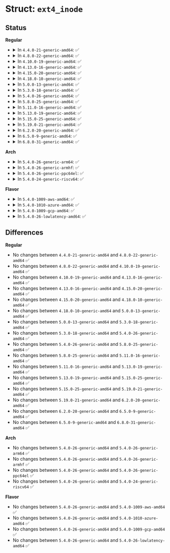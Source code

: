 # Struct: <code>ext4_inode</code>

## Status
<b>Regular</b>
<ul>
<li>
<details>
<summary>In <code>4.4.0-21-generic-amd64</code>: ✅</summary>

```c
struct ext4_inode {
    __le16 i_mode;
    __le16 i_uid;
    __le32 i_size_lo;
    __le32 i_atime;
    __le32 i_ctime;
    __le32 i_mtime;
    __le32 i_dtime;
    __le16 i_gid;
    __le16 i_links_count;
    __le32 i_blocks_lo;
    __le32 i_flags;
    union (anon) osd1;
    __le32[15] i_block;
    __le32 i_generation;
    __le32 i_file_acl_lo;
    __le32 i_size_high;
    __le32 i_obso_faddr;
    union (anon) osd2;
    __le16 i_extra_isize;
    __le16 i_checksum_hi;
    __le32 i_ctime_extra;
    __le32 i_mtime_extra;
    __le32 i_atime_extra;
    __le32 i_crtime;
    __le32 i_crtime_extra;
    __le32 i_version_hi;
    __le32 i_projid;
}
```
</details>
</li>
<li>
<details>
<summary>In <code>4.8.0-22-generic-amd64</code>: ✅</summary>

```c
struct ext4_inode {
    __le16 i_mode;
    __le16 i_uid;
    __le32 i_size_lo;
    __le32 i_atime;
    __le32 i_ctime;
    __le32 i_mtime;
    __le32 i_dtime;
    __le16 i_gid;
    __le16 i_links_count;
    __le32 i_blocks_lo;
    __le32 i_flags;
    union (anon) osd1;
    __le32[15] i_block;
    __le32 i_generation;
    __le32 i_file_acl_lo;
    __le32 i_size_high;
    __le32 i_obso_faddr;
    union (anon) osd2;
    __le16 i_extra_isize;
    __le16 i_checksum_hi;
    __le32 i_ctime_extra;
    __le32 i_mtime_extra;
    __le32 i_atime_extra;
    __le32 i_crtime;
    __le32 i_crtime_extra;
    __le32 i_version_hi;
    __le32 i_projid;
}
```
</details>
</li>
<li>
<details>
<summary>In <code>4.10.0-19-generic-amd64</code>: ✅</summary>

```c
struct ext4_inode {
    __le16 i_mode;
    __le16 i_uid;
    __le32 i_size_lo;
    __le32 i_atime;
    __le32 i_ctime;
    __le32 i_mtime;
    __le32 i_dtime;
    __le16 i_gid;
    __le16 i_links_count;
    __le32 i_blocks_lo;
    __le32 i_flags;
    union (anon) osd1;
    __le32[15] i_block;
    __le32 i_generation;
    __le32 i_file_acl_lo;
    __le32 i_size_high;
    __le32 i_obso_faddr;
    union (anon) osd2;
    __le16 i_extra_isize;
    __le16 i_checksum_hi;
    __le32 i_ctime_extra;
    __le32 i_mtime_extra;
    __le32 i_atime_extra;
    __le32 i_crtime;
    __le32 i_crtime_extra;
    __le32 i_version_hi;
    __le32 i_projid;
}
```
</details>
</li>
<li>
<details>
<summary>In <code>4.13.0-16-generic-amd64</code>: ✅</summary>

```c
struct ext4_inode {
    __le16 i_mode;
    __le16 i_uid;
    __le32 i_size_lo;
    __le32 i_atime;
    __le32 i_ctime;
    __le32 i_mtime;
    __le32 i_dtime;
    __le16 i_gid;
    __le16 i_links_count;
    __le32 i_blocks_lo;
    __le32 i_flags;
    union (anon) osd1;
    __le32[15] i_block;
    __le32 i_generation;
    __le32 i_file_acl_lo;
    __le32 i_size_high;
    __le32 i_obso_faddr;
    union (anon) osd2;
    __le16 i_extra_isize;
    __le16 i_checksum_hi;
    __le32 i_ctime_extra;
    __le32 i_mtime_extra;
    __le32 i_atime_extra;
    __le32 i_crtime;
    __le32 i_crtime_extra;
    __le32 i_version_hi;
    __le32 i_projid;
}
```
</details>
</li>
<li>
<details>
<summary>In <code>4.15.0-20-generic-amd64</code>: ✅</summary>

```c
struct ext4_inode {
    __le16 i_mode;
    __le16 i_uid;
    __le32 i_size_lo;
    __le32 i_atime;
    __le32 i_ctime;
    __le32 i_mtime;
    __le32 i_dtime;
    __le16 i_gid;
    __le16 i_links_count;
    __le32 i_blocks_lo;
    __le32 i_flags;
    union (anon) osd1;
    __le32[15] i_block;
    __le32 i_generation;
    __le32 i_file_acl_lo;
    __le32 i_size_high;
    __le32 i_obso_faddr;
    union (anon) osd2;
    __le16 i_extra_isize;
    __le16 i_checksum_hi;
    __le32 i_ctime_extra;
    __le32 i_mtime_extra;
    __le32 i_atime_extra;
    __le32 i_crtime;
    __le32 i_crtime_extra;
    __le32 i_version_hi;
    __le32 i_projid;
}
```
</details>
</li>
<li>
<details>
<summary>In <code>4.18.0-10-generic-amd64</code>: ✅</summary>

```c
struct ext4_inode {
    __le16 i_mode;
    __le16 i_uid;
    __le32 i_size_lo;
    __le32 i_atime;
    __le32 i_ctime;
    __le32 i_mtime;
    __le32 i_dtime;
    __le16 i_gid;
    __le16 i_links_count;
    __le32 i_blocks_lo;
    __le32 i_flags;
    union (anon) osd1;
    __le32[15] i_block;
    __le32 i_generation;
    __le32 i_file_acl_lo;
    __le32 i_size_high;
    __le32 i_obso_faddr;
    union (anon) osd2;
    __le16 i_extra_isize;
    __le16 i_checksum_hi;
    __le32 i_ctime_extra;
    __le32 i_mtime_extra;
    __le32 i_atime_extra;
    __le32 i_crtime;
    __le32 i_crtime_extra;
    __le32 i_version_hi;
    __le32 i_projid;
}
```
</details>
</li>
<li>
<details>
<summary>In <code>5.0.0-13-generic-amd64</code>: ✅</summary>

```c
struct ext4_inode {
    __le16 i_mode;
    __le16 i_uid;
    __le32 i_size_lo;
    __le32 i_atime;
    __le32 i_ctime;
    __le32 i_mtime;
    __le32 i_dtime;
    __le16 i_gid;
    __le16 i_links_count;
    __le32 i_blocks_lo;
    __le32 i_flags;
    union (anon) osd1;
    __le32[15] i_block;
    __le32 i_generation;
    __le32 i_file_acl_lo;
    __le32 i_size_high;
    __le32 i_obso_faddr;
    union (anon) osd2;
    __le16 i_extra_isize;
    __le16 i_checksum_hi;
    __le32 i_ctime_extra;
    __le32 i_mtime_extra;
    __le32 i_atime_extra;
    __le32 i_crtime;
    __le32 i_crtime_extra;
    __le32 i_version_hi;
    __le32 i_projid;
}
```
</details>
</li>
<li>
<details>
<summary>In <code>5.3.0-18-generic-amd64</code>: ✅</summary>

```c
struct ext4_inode {
    __le16 i_mode;
    __le16 i_uid;
    __le32 i_size_lo;
    __le32 i_atime;
    __le32 i_ctime;
    __le32 i_mtime;
    __le32 i_dtime;
    __le16 i_gid;
    __le16 i_links_count;
    __le32 i_blocks_lo;
    __le32 i_flags;
    union (anon) osd1;
    __le32[15] i_block;
    __le32 i_generation;
    __le32 i_file_acl_lo;
    __le32 i_size_high;
    __le32 i_obso_faddr;
    union (anon) osd2;
    __le16 i_extra_isize;
    __le16 i_checksum_hi;
    __le32 i_ctime_extra;
    __le32 i_mtime_extra;
    __le32 i_atime_extra;
    __le32 i_crtime;
    __le32 i_crtime_extra;
    __le32 i_version_hi;
    __le32 i_projid;
}
```
</details>
</li>
<li>
<details>
<summary>In <code>5.4.0-26-generic-amd64</code>: ✅</summary>

```c
struct ext4_inode {
    __le16 i_mode;
    __le16 i_uid;
    __le32 i_size_lo;
    __le32 i_atime;
    __le32 i_ctime;
    __le32 i_mtime;
    __le32 i_dtime;
    __le16 i_gid;
    __le16 i_links_count;
    __le32 i_blocks_lo;
    __le32 i_flags;
    union (anon) osd1;
    __le32[15] i_block;
    __le32 i_generation;
    __le32 i_file_acl_lo;
    __le32 i_size_high;
    __le32 i_obso_faddr;
    union (anon) osd2;
    __le16 i_extra_isize;
    __le16 i_checksum_hi;
    __le32 i_ctime_extra;
    __le32 i_mtime_extra;
    __le32 i_atime_extra;
    __le32 i_crtime;
    __le32 i_crtime_extra;
    __le32 i_version_hi;
    __le32 i_projid;
}
```
</details>
</li>
<li>
<details>
<summary>In <code>5.8.0-25-generic-amd64</code>: ✅</summary>

```c
struct ext4_inode {
    __le16 i_mode;
    __le16 i_uid;
    __le32 i_size_lo;
    __le32 i_atime;
    __le32 i_ctime;
    __le32 i_mtime;
    __le32 i_dtime;
    __le16 i_gid;
    __le16 i_links_count;
    __le32 i_blocks_lo;
    __le32 i_flags;
    union (anon) osd1;
    __le32[15] i_block;
    __le32 i_generation;
    __le32 i_file_acl_lo;
    __le32 i_size_high;
    __le32 i_obso_faddr;
    union (anon) osd2;
    __le16 i_extra_isize;
    __le16 i_checksum_hi;
    __le32 i_ctime_extra;
    __le32 i_mtime_extra;
    __le32 i_atime_extra;
    __le32 i_crtime;
    __le32 i_crtime_extra;
    __le32 i_version_hi;
    __le32 i_projid;
}
```
</details>
</li>
<li>
<details>
<summary>In <code>5.11.0-16-generic-amd64</code>: ✅</summary>

```c
struct ext4_inode {
    __le16 i_mode;
    __le16 i_uid;
    __le32 i_size_lo;
    __le32 i_atime;
    __le32 i_ctime;
    __le32 i_mtime;
    __le32 i_dtime;
    __le16 i_gid;
    __le16 i_links_count;
    __le32 i_blocks_lo;
    __le32 i_flags;
    union (anon) osd1;
    __le32[15] i_block;
    __le32 i_generation;
    __le32 i_file_acl_lo;
    __le32 i_size_high;
    __le32 i_obso_faddr;
    union (anon) osd2;
    __le16 i_extra_isize;
    __le16 i_checksum_hi;
    __le32 i_ctime_extra;
    __le32 i_mtime_extra;
    __le32 i_atime_extra;
    __le32 i_crtime;
    __le32 i_crtime_extra;
    __le32 i_version_hi;
    __le32 i_projid;
}
```
</details>
</li>
<li>
<details>
<summary>In <code>5.13.0-19-generic-amd64</code>: ✅</summary>

```c
struct ext4_inode {
    __le16 i_mode;
    __le16 i_uid;
    __le32 i_size_lo;
    __le32 i_atime;
    __le32 i_ctime;
    __le32 i_mtime;
    __le32 i_dtime;
    __le16 i_gid;
    __le16 i_links_count;
    __le32 i_blocks_lo;
    __le32 i_flags;
    union (anon) osd1;
    __le32[15] i_block;
    __le32 i_generation;
    __le32 i_file_acl_lo;
    __le32 i_size_high;
    __le32 i_obso_faddr;
    union (anon) osd2;
    __le16 i_extra_isize;
    __le16 i_checksum_hi;
    __le32 i_ctime_extra;
    __le32 i_mtime_extra;
    __le32 i_atime_extra;
    __le32 i_crtime;
    __le32 i_crtime_extra;
    __le32 i_version_hi;
    __le32 i_projid;
}
```
</details>
</li>
<li>
<details>
<summary>In <code>5.15.0-25-generic-amd64</code>: ✅</summary>

```c
struct ext4_inode {
    __le16 i_mode;
    __le16 i_uid;
    __le32 i_size_lo;
    __le32 i_atime;
    __le32 i_ctime;
    __le32 i_mtime;
    __le32 i_dtime;
    __le16 i_gid;
    __le16 i_links_count;
    __le32 i_blocks_lo;
    __le32 i_flags;
    union (anon) osd1;
    __le32[15] i_block;
    __le32 i_generation;
    __le32 i_file_acl_lo;
    __le32 i_size_high;
    __le32 i_obso_faddr;
    union (anon) osd2;
    __le16 i_extra_isize;
    __le16 i_checksum_hi;
    __le32 i_ctime_extra;
    __le32 i_mtime_extra;
    __le32 i_atime_extra;
    __le32 i_crtime;
    __le32 i_crtime_extra;
    __le32 i_version_hi;
    __le32 i_projid;
}
```
</details>
</li>
<li>
<details>
<summary>In <code>5.19.0-21-generic-amd64</code>: ✅</summary>

```c
struct ext4_inode {
    __le16 i_mode;
    __le16 i_uid;
    __le32 i_size_lo;
    __le32 i_atime;
    __le32 i_ctime;
    __le32 i_mtime;
    __le32 i_dtime;
    __le16 i_gid;
    __le16 i_links_count;
    __le32 i_blocks_lo;
    __le32 i_flags;
    union (anon) osd1;
    __le32[15] i_block;
    __le32 i_generation;
    __le32 i_file_acl_lo;
    __le32 i_size_high;
    __le32 i_obso_faddr;
    union (anon) osd2;
    __le16 i_extra_isize;
    __le16 i_checksum_hi;
    __le32 i_ctime_extra;
    __le32 i_mtime_extra;
    __le32 i_atime_extra;
    __le32 i_crtime;
    __le32 i_crtime_extra;
    __le32 i_version_hi;
    __le32 i_projid;
}
```
</details>
</li>
<li>
<details>
<summary>In <code>6.2.0-20-generic-amd64</code>: ✅</summary>

```c
struct ext4_inode {
    __le16 i_mode;
    __le16 i_uid;
    __le32 i_size_lo;
    __le32 i_atime;
    __le32 i_ctime;
    __le32 i_mtime;
    __le32 i_dtime;
    __le16 i_gid;
    __le16 i_links_count;
    __le32 i_blocks_lo;
    __le32 i_flags;
    union (anon) osd1;
    __le32[15] i_block;
    __le32 i_generation;
    __le32 i_file_acl_lo;
    __le32 i_size_high;
    __le32 i_obso_faddr;
    union (anon) osd2;
    __le16 i_extra_isize;
    __le16 i_checksum_hi;
    __le32 i_ctime_extra;
    __le32 i_mtime_extra;
    __le32 i_atime_extra;
    __le32 i_crtime;
    __le32 i_crtime_extra;
    __le32 i_version_hi;
    __le32 i_projid;
}
```
</details>
</li>
<li>
<details>
<summary>In <code>6.5.0-9-generic-amd64</code>: ✅</summary>

```c
struct ext4_inode {
    __le16 i_mode;
    __le16 i_uid;
    __le32 i_size_lo;
    __le32 i_atime;
    __le32 i_ctime;
    __le32 i_mtime;
    __le32 i_dtime;
    __le16 i_gid;
    __le16 i_links_count;
    __le32 i_blocks_lo;
    __le32 i_flags;
    union (anon) osd1;
    __le32[15] i_block;
    __le32 i_generation;
    __le32 i_file_acl_lo;
    __le32 i_size_high;
    __le32 i_obso_faddr;
    union (anon) osd2;
    __le16 i_extra_isize;
    __le16 i_checksum_hi;
    __le32 i_ctime_extra;
    __le32 i_mtime_extra;
    __le32 i_atime_extra;
    __le32 i_crtime;
    __le32 i_crtime_extra;
    __le32 i_version_hi;
    __le32 i_projid;
}
```
</details>
</li>
<li>
<details>
<summary>In <code>6.8.0-31-generic-amd64</code>: ✅</summary>

```c
struct ext4_inode {
    __le16 i_mode;
    __le16 i_uid;
    __le32 i_size_lo;
    __le32 i_atime;
    __le32 i_ctime;
    __le32 i_mtime;
    __le32 i_dtime;
    __le16 i_gid;
    __le16 i_links_count;
    __le32 i_blocks_lo;
    __le32 i_flags;
    union (anon) osd1;
    __le32[15] i_block;
    __le32 i_generation;
    __le32 i_file_acl_lo;
    __le32 i_size_high;
    __le32 i_obso_faddr;
    union (anon) osd2;
    __le16 i_extra_isize;
    __le16 i_checksum_hi;
    __le32 i_ctime_extra;
    __le32 i_mtime_extra;
    __le32 i_atime_extra;
    __le32 i_crtime;
    __le32 i_crtime_extra;
    __le32 i_version_hi;
    __le32 i_projid;
}
```
</details>
</li>
</ul>
<b>Arch</b>
<ul>
<li>
<details>
<summary>In <code>5.4.0-26-generic-arm64</code>: ✅</summary>

```c
struct ext4_inode {
    __le16 i_mode;
    __le16 i_uid;
    __le32 i_size_lo;
    __le32 i_atime;
    __le32 i_ctime;
    __le32 i_mtime;
    __le32 i_dtime;
    __le16 i_gid;
    __le16 i_links_count;
    __le32 i_blocks_lo;
    __le32 i_flags;
    union (anon) osd1;
    __le32[15] i_block;
    __le32 i_generation;
    __le32 i_file_acl_lo;
    __le32 i_size_high;
    __le32 i_obso_faddr;
    union (anon) osd2;
    __le16 i_extra_isize;
    __le16 i_checksum_hi;
    __le32 i_ctime_extra;
    __le32 i_mtime_extra;
    __le32 i_atime_extra;
    __le32 i_crtime;
    __le32 i_crtime_extra;
    __le32 i_version_hi;
    __le32 i_projid;
}
```
</details>
</li>
<li>
<details>
<summary>In <code>5.4.0-26-generic-armhf</code>: ✅</summary>

```c
struct ext4_inode {
    __le16 i_mode;
    __le16 i_uid;
    __le32 i_size_lo;
    __le32 i_atime;
    __le32 i_ctime;
    __le32 i_mtime;
    __le32 i_dtime;
    __le16 i_gid;
    __le16 i_links_count;
    __le32 i_blocks_lo;
    __le32 i_flags;
    union (anon) osd1;
    __le32[15] i_block;
    __le32 i_generation;
    __le32 i_file_acl_lo;
    __le32 i_size_high;
    __le32 i_obso_faddr;
    union (anon) osd2;
    __le16 i_extra_isize;
    __le16 i_checksum_hi;
    __le32 i_ctime_extra;
    __le32 i_mtime_extra;
    __le32 i_atime_extra;
    __le32 i_crtime;
    __le32 i_crtime_extra;
    __le32 i_version_hi;
    __le32 i_projid;
}
```
</details>
</li>
<li>
<details>
<summary>In <code>5.4.0-26-generic-ppc64el</code>: ✅</summary>

```c
struct ext4_inode {
    __le16 i_mode;
    __le16 i_uid;
    __le32 i_size_lo;
    __le32 i_atime;
    __le32 i_ctime;
    __le32 i_mtime;
    __le32 i_dtime;
    __le16 i_gid;
    __le16 i_links_count;
    __le32 i_blocks_lo;
    __le32 i_flags;
    union (anon) osd1;
    __le32[15] i_block;
    __le32 i_generation;
    __le32 i_file_acl_lo;
    __le32 i_size_high;
    __le32 i_obso_faddr;
    union (anon) osd2;
    __le16 i_extra_isize;
    __le16 i_checksum_hi;
    __le32 i_ctime_extra;
    __le32 i_mtime_extra;
    __le32 i_atime_extra;
    __le32 i_crtime;
    __le32 i_crtime_extra;
    __le32 i_version_hi;
    __le32 i_projid;
}
```
</details>
</li>
<li>
<details>
<summary>In <code>5.4.0-24-generic-riscv64</code>: ✅</summary>

```c
struct ext4_inode {
    __le16 i_mode;
    __le16 i_uid;
    __le32 i_size_lo;
    __le32 i_atime;
    __le32 i_ctime;
    __le32 i_mtime;
    __le32 i_dtime;
    __le16 i_gid;
    __le16 i_links_count;
    __le32 i_blocks_lo;
    __le32 i_flags;
    union (anon) osd1;
    __le32[15] i_block;
    __le32 i_generation;
    __le32 i_file_acl_lo;
    __le32 i_size_high;
    __le32 i_obso_faddr;
    union (anon) osd2;
    __le16 i_extra_isize;
    __le16 i_checksum_hi;
    __le32 i_ctime_extra;
    __le32 i_mtime_extra;
    __le32 i_atime_extra;
    __le32 i_crtime;
    __le32 i_crtime_extra;
    __le32 i_version_hi;
    __le32 i_projid;
}
```
</details>
</li>
</ul>
<b>Flavor</b>
<ul>
<li>
<details>
<summary>In <code>5.4.0-1009-aws-amd64</code>: ✅</summary>

```c
struct ext4_inode {
    __le16 i_mode;
    __le16 i_uid;
    __le32 i_size_lo;
    __le32 i_atime;
    __le32 i_ctime;
    __le32 i_mtime;
    __le32 i_dtime;
    __le16 i_gid;
    __le16 i_links_count;
    __le32 i_blocks_lo;
    __le32 i_flags;
    union (anon) osd1;
    __le32[15] i_block;
    __le32 i_generation;
    __le32 i_file_acl_lo;
    __le32 i_size_high;
    __le32 i_obso_faddr;
    union (anon) osd2;
    __le16 i_extra_isize;
    __le16 i_checksum_hi;
    __le32 i_ctime_extra;
    __le32 i_mtime_extra;
    __le32 i_atime_extra;
    __le32 i_crtime;
    __le32 i_crtime_extra;
    __le32 i_version_hi;
    __le32 i_projid;
}
```
</details>
</li>
<li>
<details>
<summary>In <code>5.4.0-1010-azure-amd64</code>: ✅</summary>

```c
struct ext4_inode {
    __le16 i_mode;
    __le16 i_uid;
    __le32 i_size_lo;
    __le32 i_atime;
    __le32 i_ctime;
    __le32 i_mtime;
    __le32 i_dtime;
    __le16 i_gid;
    __le16 i_links_count;
    __le32 i_blocks_lo;
    __le32 i_flags;
    union (anon) osd1;
    __le32[15] i_block;
    __le32 i_generation;
    __le32 i_file_acl_lo;
    __le32 i_size_high;
    __le32 i_obso_faddr;
    union (anon) osd2;
    __le16 i_extra_isize;
    __le16 i_checksum_hi;
    __le32 i_ctime_extra;
    __le32 i_mtime_extra;
    __le32 i_atime_extra;
    __le32 i_crtime;
    __le32 i_crtime_extra;
    __le32 i_version_hi;
    __le32 i_projid;
}
```
</details>
</li>
<li>
<details>
<summary>In <code>5.4.0-1009-gcp-amd64</code>: ✅</summary>

```c
struct ext4_inode {
    __le16 i_mode;
    __le16 i_uid;
    __le32 i_size_lo;
    __le32 i_atime;
    __le32 i_ctime;
    __le32 i_mtime;
    __le32 i_dtime;
    __le16 i_gid;
    __le16 i_links_count;
    __le32 i_blocks_lo;
    __le32 i_flags;
    union (anon) osd1;
    __le32[15] i_block;
    __le32 i_generation;
    __le32 i_file_acl_lo;
    __le32 i_size_high;
    __le32 i_obso_faddr;
    union (anon) osd2;
    __le16 i_extra_isize;
    __le16 i_checksum_hi;
    __le32 i_ctime_extra;
    __le32 i_mtime_extra;
    __le32 i_atime_extra;
    __le32 i_crtime;
    __le32 i_crtime_extra;
    __le32 i_version_hi;
    __le32 i_projid;
}
```
</details>
</li>
<li>
<details>
<summary>In <code>5.4.0-26-lowlatency-amd64</code>: ✅</summary>

```c
struct ext4_inode {
    __le16 i_mode;
    __le16 i_uid;
    __le32 i_size_lo;
    __le32 i_atime;
    __le32 i_ctime;
    __le32 i_mtime;
    __le32 i_dtime;
    __le16 i_gid;
    __le16 i_links_count;
    __le32 i_blocks_lo;
    __le32 i_flags;
    union (anon) osd1;
    __le32[15] i_block;
    __le32 i_generation;
    __le32 i_file_acl_lo;
    __le32 i_size_high;
    __le32 i_obso_faddr;
    union (anon) osd2;
    __le16 i_extra_isize;
    __le16 i_checksum_hi;
    __le32 i_ctime_extra;
    __le32 i_mtime_extra;
    __le32 i_atime_extra;
    __le32 i_crtime;
    __le32 i_crtime_extra;
    __le32 i_version_hi;
    __le32 i_projid;
}
```
</details>
</li>
</ul>

## Differences
<b>Regular</b>
<ul>
<li>
No changes between <code>4.4.0-21-generic-amd64</code> and <code>4.8.0-22-generic-amd64</code> ✅
</li>
<li>
No changes between <code>4.8.0-22-generic-amd64</code> and <code>4.10.0-19-generic-amd64</code> ✅
</li>
<li>
No changes between <code>4.10.0-19-generic-amd64</code> and <code>4.13.0-16-generic-amd64</code> ✅
</li>
<li>
No changes between <code>4.13.0-16-generic-amd64</code> and <code>4.15.0-20-generic-amd64</code> ✅
</li>
<li>
No changes between <code>4.15.0-20-generic-amd64</code> and <code>4.18.0-10-generic-amd64</code> ✅
</li>
<li>
No changes between <code>4.18.0-10-generic-amd64</code> and <code>5.0.0-13-generic-amd64</code> ✅
</li>
<li>
No changes between <code>5.0.0-13-generic-amd64</code> and <code>5.3.0-18-generic-amd64</code> ✅
</li>
<li>
No changes between <code>5.3.0-18-generic-amd64</code> and <code>5.4.0-26-generic-amd64</code> ✅
</li>
<li>
No changes between <code>5.4.0-26-generic-amd64</code> and <code>5.8.0-25-generic-amd64</code> ✅
</li>
<li>
No changes between <code>5.8.0-25-generic-amd64</code> and <code>5.11.0-16-generic-amd64</code> ✅
</li>
<li>
No changes between <code>5.11.0-16-generic-amd64</code> and <code>5.13.0-19-generic-amd64</code> ✅
</li>
<li>
No changes between <code>5.13.0-19-generic-amd64</code> and <code>5.15.0-25-generic-amd64</code> ✅
</li>
<li>
No changes between <code>5.15.0-25-generic-amd64</code> and <code>5.19.0-21-generic-amd64</code> ✅
</li>
<li>
No changes between <code>5.19.0-21-generic-amd64</code> and <code>6.2.0-20-generic-amd64</code> ✅
</li>
<li>
No changes between <code>6.2.0-20-generic-amd64</code> and <code>6.5.0-9-generic-amd64</code> ✅
</li>
<li>
No changes between <code>6.5.0-9-generic-amd64</code> and <code>6.8.0-31-generic-amd64</code> ✅
</li>
</ul>
<b>Arch</b>
<ul>
<li>
No changes between <code>5.4.0-26-generic-amd64</code> and <code>5.4.0-26-generic-arm64</code> ✅
</li>
<li>
No changes between <code>5.4.0-26-generic-amd64</code> and <code>5.4.0-26-generic-armhf</code> ✅
</li>
<li>
No changes between <code>5.4.0-26-generic-amd64</code> and <code>5.4.0-26-generic-ppc64el</code> ✅
</li>
<li>
No changes between <code>5.4.0-26-generic-amd64</code> and <code>5.4.0-24-generic-riscv64</code> ✅
</li>
</ul>
<b>Flavor</b>
<ul>
<li>
No changes between <code>5.4.0-26-generic-amd64</code> and <code>5.4.0-1009-aws-amd64</code> ✅
</li>
<li>
No changes between <code>5.4.0-26-generic-amd64</code> and <code>5.4.0-1010-azure-amd64</code> ✅
</li>
<li>
No changes between <code>5.4.0-26-generic-amd64</code> and <code>5.4.0-1009-gcp-amd64</code> ✅
</li>
<li>
No changes between <code>5.4.0-26-generic-amd64</code> and <code>5.4.0-26-lowlatency-amd64</code> ✅
</li>
</ul>
